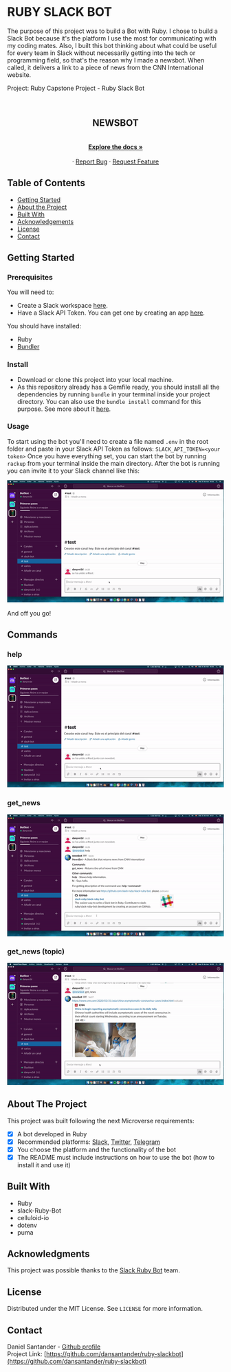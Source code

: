# RUBY SLACK BOT

The purpose of this project was to build a Bot with Ruby. I chose to build a Slack Bot because it's the platform I use the most for communicating with my coding mates. Also, I built this bot thinking about what could be useful for every team in Slack without necessarily getting into the tech or programming field, so that's the reason why I made a newsbot. When called, it delivers a link to a piece of news from the CNN International website.


Project: Ruby Capstone Project - Ruby Slack Bot

<br />
<p align="center">
  
  <h2 align="center">NEWSBOT</h2>

  <p align="center">
    <br />
    <a href="https://github.com/dansantander/ruby-slackbot"><strong>Explore the docs »</strong></a>
    <br />
    <br />
    ·
    <a href="https://github.com/dansantander/ruby-slackbot/issues">Report Bug</a>
    ·
    <a href="https://github.com/dansantander/ruby-slackbot/issues">Request Feature</a>
  </p>
</p>

## Table of Contents

* [Getting Started](#getting-started)
* [About the Project](#about-the-project)
* [Built With](#built-with)
* [Acknowledgements](#acknowledgements)
* [License](#license)
* [Contact](#contact)

## Getting Started

### Prerequisites

You will need to:
- Create a Slack workspace [here](https://slack.com/create#email).
- Have a Slack API Token. You can get one by creating an app [here](http://slack.com/services/new/bot).

You should have installed:
- Ruby
- [Bundler](https://bundler.io/)

### Install

- Download or clone this project into your local machine.
- As this repository already has a Gemfile ready, you should install all the dependencies by running `bundle` in your terminal inside your project directory. You can also use the `bundle install` command for this purpose. See more about it [here](https://bundler.io/v2.0/man/bundle-install.1.html).

### Usage

To start using the bot you'll need to create a file named `.env` in the root folder and paste in your Slack API Token as follows:
`SLACK_API_TOKEN=<your token>`
Once you have everything set, you can start the bot by running `rackup` from your terminal inside the main directory.
After the bot is running you can invite it to your Slack channel like this:

![invite](./gifs/invite.gif)

And off you go!

## Commands

### help

![help](./gifs/help.gif)

### get_news

![get_news](./gifs/getnews.gif)

### get_news (topic)

![get_news topic](./gifs/getnewstopics.gif)

## About The Project

This project was built following the next Microverse requirements:

- [x] A bot developed in Ruby
- [x] Recommended platforms: [Slack](https://github.com/slack-ruby/slack-ruby-bot), [Twitter](https://github.com/muffinista/chatterbot), [Telegram](https://github.com/atipugin/telegram-bot-ruby)
- [x] You choose the platform and the functionality of the bot
- [x] The README must include instructions on how to use the bot (how to install it and use it)

## Built With
* Ruby
* slack-Ruby-Bot
* celluloid-io
* dotenv
* puma

## Acknowledgments

This project was possible thanks to the [Slack Ruby Bot](https://github.com/slack-ruby/slack-ruby-bot) team.

## License

Distributed under the MIT License. See `LICENSE` for more information.

## Contact

Daniel Santander - [Github profile](https://github.com/dansantander)<br>
Project Link: [https://github.com/dansantander/ruby-slackbot](https://github.com/dansantander/ruby-slackbot)


<!-- MARKDOWN LINKS & IMAGES -->
<!-- https://www.markdownguide.org/basic-syntax/#reference-style-links -->
[contributors-shield]: https://img.shields.io/github/contributors/othneildrew/Best-README-Template.svg?style=flat-square
[contributors-url]: https://github.com/RodolfoRodriguezMata/enumerable-methods/contributors
[forks-shield]: https://img.shields.io/github/forks/othneildrew/Best-README-Template.svg?style=flat-square
[forks-url]: https://github.com/othneildrew/Best-README-Template/network/members
[stars-shield]: https://img.shields.io/github/stars/othneildrew/Best-README-Template.svg?style=flat-square
[stars-url]: https://github.com/othneildrew/Best-README-Template/stargazers
[issues-shield]: https://img.shields.io/github/issues/othneildrew/Best-README-Template.svg?style=flat-square
[issues-url]: https://github.com/othneildrew/Best-README-Template/issues
[license-shield]: https://img.shields.io/github/license/othneildrew/Best-README-Template.svg?style=flat-square
[license-url]: https://github.com/othneildrew/Best-README-Template/blob/master/LICENSE.txt
[linkedin-shield]: https://img.shields.io/badge/-LinkedIn-black.svg?style=flat-square&logo=linkedin&colorB=555
[linkedin-url]: https://linkedin.com/in/othneildrew
[product-screenshot]: images/screenshot.png